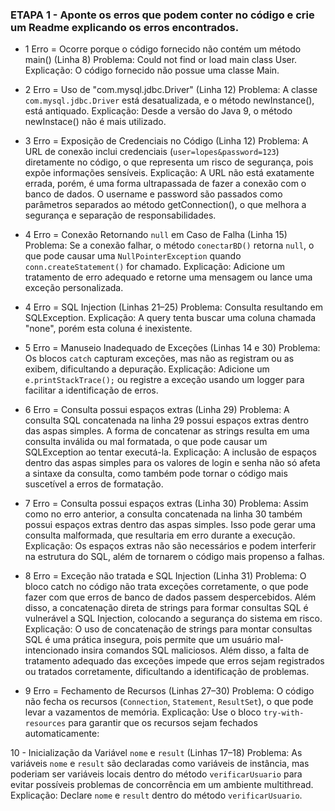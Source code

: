### ETAPA 1 - Aponte os erros que podem conter no código e crie um Readme explicando os erros encontrados.
- 1 Erro = Ocorre porque o código fornecido não contém um método main() (Linha 8)
Problema: Could not find or load main class User.
Explicação: O código fornecido não possue uma classe Main.

- 2 Erro = Uso de "com.mysql.jdbc.Driver" (Linha 12)
Problema: A classe `com.mysql.jdbc.Driver` está desatualizada, e o método newInstance(), está antiquado.
Explicação: Desde a versão do Java 9, o método newInstace() não é mais utilizado.

- 3 Erro = Exposição de Credenciais no Código (Linha 12)
Problema: A URL de conexão inclui credenciais (`user=lopes&password=123`) diretamente no código, o que representa um risco de segurança, pois expõe informações sensíveis.
Explicação: A URL não está exatamente errada, porém, é uma forma ultrapassada de fazer a conexão com o banco de dados. O username e password são passados como parâmetros separados ao método getConnection(), o que melhora a segurança e separação de responsabilidades.

- 4 Erro = Conexão Retornando `null` em Caso de Falha (Linha 15)
Problema: Se a conexão falhar, o método `conectarBD()` retorna `null`, o que pode causar uma `NullPointerException` quando `conn.createStatement()` for chamado.
Explicação: Adicione um tratamento de erro adequado e retorne uma mensagem ou lance uma exceção personalizada.

- 4 Erro = SQL Injection (Linhas 21–25)
Problema: Consulta resultando em SQLException.
Explicação: A query tenta buscar uma coluna chamada "none", porém esta coluna é inexistente.
  
- 5 Erro = Manuseio Inadequado de Exceções (Linhas 14 e 30)
Problema: Os blocos `catch` capturam exceções, mas não as registram ou as exibem, dificultando a depuração.
Explicação: Adicione um `e.printStackTrace();` ou registre a exceção usando um logger para facilitar a identificação de erros.

- 6 Erro = Consulta possui espaços extras (Linha 29)
Problema: A consulta SQL concatenada na linha 29 possui espaços extras dentro das aspas simples. A forma de concatenar as strings resulta em uma consulta inválida ou mal formatada, o que pode causar um SQLException ao tentar executá-la.
Explicação: A inclusão de espaços dentro das aspas simples para os valores de login e senha não só afeta a sintaxe da consulta, como também pode tornar o código mais suscetível a erros de formatação.

- 7 Erro = Consulta possui espaços extras (Linha 30)
Problema: Assim como no erro anterior, a consulta concatenada na linha 30 também possui espaços extras dentro das aspas simples. Isso pode gerar uma consulta malformada, que resultaria em erro durante a execução.
Explicação: Os espaços extras não são necessários e podem interferir na estrutura do SQL, além de tornarem o código mais propenso a falhas.

- 8 Erro = Exceção não tratada e SQL Injection (Linha 31)
Problema: O bloco catch no código não trata exceções corretamente, o que pode fazer com que erros de banco de dados passem despercebidos. Além disso, a concatenação direta de strings para formar consultas SQL é vulnerável a SQL Injection, colocando a segurança do sistema em risco.
Explicação: O uso de concatenação de strings para montar consultas SQL é uma prática insegura, pois permite que um usuário mal-intencionado insira comandos SQL maliciosos. Além disso, a falta de tratamento adequado das exceções impede que erros sejam registrados ou tratados corretamente, dificultando a identificação de problemas.

- 9 Erro = Fechamento de Recursos (Linhas 27–30)
Problema: O código não fecha os recursos (`Connection`, `Statement`, `ResultSet`), o que pode levar a vazamentos de memória.
Explicação: Use o bloco `try-with-resources` para garantir que os recursos sejam fechados automaticamente:

10 - Inicialização da Variável `nome` e `result` (Linhas 17–18)
Problema: As variáveis `nome` e `result` são declaradas como variáveis de instância, mas poderiam ser variáveis locais dentro do método `verificarUsuario` para evitar possíveis problemas de concorrência em um ambiente multithread.
Explicação: Declare `nome` e `result` dentro do método `verificarUsuario`.
